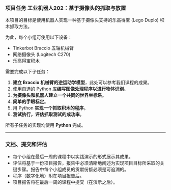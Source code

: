 ### **项目任务 工业机器人202：基于摄像头的抓取与放置**

本项目的目标是使用机器人实现一种基于摄像头支持的乐高得宝 (Lego Duplo) 积木抓取方法。

为此，每个小组可使用以下设备：

* Tinkerbot Braccio 五轴机械臂
* 网络摄像头 (Logitech C270)
* 乐高得宝积木

需要完成以下子任务：

1.  **建立 Braccio 机械臂的逆运动学模型**，此处可以参考我们课程的成果。
2.  使用自选的 Python 库**编写图像处理程序以进行物体识别**。
3.  **为摄像头和机器人建立一个共同的世界坐标系**。
4.  **简单的手眼标定**。
5.  用 Python **实现一个抓取积木的程序**。
6.  **测试执行，评估抓取测试的成功率**。

所有子任务的实现均使用 **Python** 完成。

---

### **文档、提交和评估**

* 每个小组在最后一周的课程中以实践演示的形式展示其成果。
* 评估将基于一份项目报告，报告中必须清晰地阐述为实现项目目标所采取的关键步骤。报告中每个小组成员的贡献份额必须是可追溯的。
* 程序（数字化地）附在项目报告后。
* 项目报告将在最后一周的课程中提交（在演示之后）。